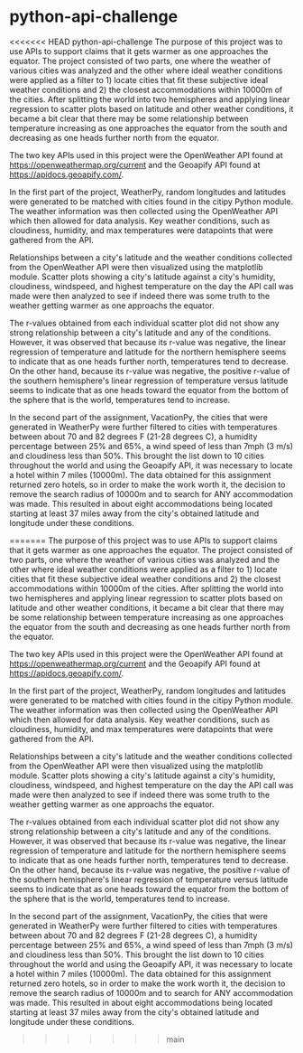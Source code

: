 # python-api-challenge
<<<<<<< HEAD
python-api-challenge
The purpose of this project was to use APIs to support claims that it gets warmer as one approaches the equator. The project consisted of two parts, one where the weather of various cities was analyzed and the other where ideal weather conditions were applied as a filter to 1) locate cities that fit these subjective ideal weather conditions and 2) the closest accommodations within 10000m of the cities. After splitting the world into two hemispheres and applying linear regression to scatter plots based on latitude and other weather conditions, it became a bit clear that there may be some relationship between temperature increasing as one approaches the equator from the south and decreasing as one heads further north from the equator.

The two key APIs used in this project were the OpenWeather API found at https://openweathermap.org/current and the Geoapify API found at https://apidocs.geoapify.com/.

In the first part of the project, WeatherPy, random longitudes and latitudes were generated to be matched with cities found in the citipy Python module. The weather information was then collected using the OpenWeather API which then allowed for data analysis. Key weather conditions, such as cloudiness, humidity, and max temperatures were datapoints that were gathered from the API.

Relationships between a city's latitude and the weather conditions collected from the OpenWeather API were then visualized using the matplotlib module. Scatter plots showing a city's latitude against a city's humidity, cloudiness, windspeed, and highest temperature on the day the API call was made were then analyzed to see if indeed there was some truth to the weather getting warmer as one approachs the equator.

The r-values obtained from each individual scatter plot did not show any strong relationship between a city's latitude and any of the conditions. However, it was observed that because its r-value was negative, the linear regression of temperature and latitude for the northern hemisphere seems to indicate that as one heads further north, temperatures tend to decrease. On the other hand, because its r-value was negative, the positive r-value of the southern hemisphere's linear regression of temperature versus latitude seems to indicate that as one heads toward the equator from the bottom of the sphere that is the world, temperatures tend to increase.

In the second part of the assignment, VacationPy, the cities that were generated in WeatherPy were further filtered to cities with temperatures between about 70 and 82 degrees F (21-28 degrees C), a humidity percentage between 25% and 65%, a wind speed of less than 7mph (3 m/s) and cloudiness less than 50%. This brought the list down to 10 cities throughout the world and using the Geoapify API, it was necessary to locate a hotel within 7 miles (10000m). The data obtained for this assignment returned zero hotels, so in order to make the work worth it, the decision to remove the search radius of 10000m and to search for ANY accommodation was made. This resulted in about eight accommodations being located starting at least 37 miles away from the city's obtained latitude and longitude under these conditions.

=======
The purpose of this project was to use APIs to support claims that it gets warmer as one approaches the equator.  The project consisted of two parts, one where the weather of various cities was analyzed and the other where ideal weather conditions were applied as a filter to 1) locate cities that fit these subjective ideal weather conditions and 2) the closest accommodations within 10000m of the cities. After splitting the world into two hemispheres and applying linear regression to scatter plots based on latitude and other weather conditions, it became a bit clear that there may be some relationship between temperature increasing as one approaches the equator from the south and decreasing as one heads further north from the equator.

The two key APIs used in this project were the OpenWeather API found at https://openweathermap.org/current and the Geoapify API found at https://apidocs.geoapify.com/. 

In the first part of the project, WeatherPy, random longitudes and latitudes were generated to be matched with cities found in the citipy Python module. The weather information was then collected using the OpenWeather API which then allowed for data analysis. Key weather conditions, such as cloudiness, humidity, and max temperatures were datapoints that were gathered from the API.

Relationships between a city's latitude and the weather conditions collected from the OpenWeather API were then visualized using the matplotlib module. Scatter plots showing a city's latitude against a city's humidity,  cloudiness, windspeed, and highest temperature on the day the API call was made were then analyzed to see if indeed there was some truth to the weather getting warmer as one approachs the equator.

The r-values obtained from each individual scatter plot did not show any strong relationship between a city's latitude and any of the conditions. However, it was observed that because its r-value was negative, the linear regression of temperature and latitude for the northern hemisphere seems to indicate that as one heads further north, temperatures tend to decrease. On the other hand, because its r-value was negative, the positive r-value of the southern hemisphere's linear regression of temperature versus latitude  seems to indicate that as one heads toward the equator from the bottom of the sphere that is the world, temperatures tend to increase.

In the second part of the assignment, VacationPy, the cities that were generated in WeatherPy were further filtered to cities with temperatures between about 70 and 82 degrees F (21-28 degrees C), a humidity percentage between 25% and 65%, a wind speed of less than 7mph (3 m/s) and cloudiness less than 50%. This brought the list down to 10 cities throughout the world and using the Geoapify API, it was necessary to locate a hotel within 7 miles (10000m). The data obtained for this assignment returned zero hotels, so in order to make the work worth it, the decision to remove the search radius of 10000m and to search for ANY accommodation was made. This resulted in about eight accommodations being located starting at least 37 miles away from the city's obtained latitude and longitude under these conditions.
>>>>>>> main
